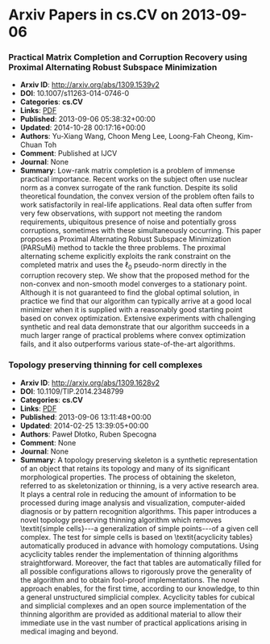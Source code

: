 # Arxiv Papers in cs.CV on 2013-09-06
### Practical Matrix Completion and Corruption Recovery using Proximal Alternating Robust Subspace Minimization
- **Arxiv ID**: http://arxiv.org/abs/1309.1539v2
- **DOI**: 10.1007/s11263-014-0746-0
- **Categories**: **cs.CV**
- **Links**: [PDF](http://arxiv.org/pdf/1309.1539v2)
- **Published**: 2013-09-06 05:38:32+00:00
- **Updated**: 2014-10-28 00:17:16+00:00
- **Authors**: Yu-Xiang Wang, Choon Meng Lee, Loong-Fah Cheong, Kim-Chuan Toh
- **Comment**: Published at IJCV
- **Journal**: None
- **Summary**: Low-rank matrix completion is a problem of immense practical importance. Recent works on the subject often use nuclear norm as a convex surrogate of the rank function. Despite its solid theoretical foundation, the convex version of the problem often fails to work satisfactorily in real-life applications. Real data often suffer from very few observations, with support not meeting the random requirements, ubiquitous presence of noise and potentially gross corruptions, sometimes with these simultaneously occurring.   This paper proposes a Proximal Alternating Robust Subspace Minimization (PARSuMi) method to tackle the three problems. The proximal alternating scheme explicitly exploits the rank constraint on the completed matrix and uses the $\ell_0$ pseudo-norm directly in the corruption recovery step. We show that the proposed method for the non-convex and non-smooth model converges to a stationary point. Although it is not guaranteed to find the global optimal solution, in practice we find that our algorithm can typically arrive at a good local minimizer when it is supplied with a reasonably good starting point based on convex optimization. Extensive experiments with challenging synthetic and real data demonstrate that our algorithm succeeds in a much larger range of practical problems where convex optimization fails, and it also outperforms various state-of-the-art algorithms.



### Topology preserving thinning for cell complexes
- **Arxiv ID**: http://arxiv.org/abs/1309.1628v2
- **DOI**: 10.1109/TIP.2014.2348799
- **Categories**: **cs.CV**
- **Links**: [PDF](http://arxiv.org/pdf/1309.1628v2)
- **Published**: 2013-09-06 13:11:48+00:00
- **Updated**: 2014-02-25 13:39:05+00:00
- **Authors**: Paweł Dłotko, Ruben Specogna
- **Comment**: None
- **Journal**: None
- **Summary**: A topology preserving skeleton is a synthetic representation of an object that retains its topology and many of its significant morphological properties. The process of obtaining the skeleton, referred to as skeletonization or thinning, is a very active research area. It plays a central role in reducing the amount of information to be processed during image analysis and visualization, computer-aided diagnosis or by pattern recognition algorithms.   This paper introduces a novel topology preserving thinning algorithm which removes \textit{simple cells}---a generalization of simple points---of a given cell complex. The test for simple cells is based on \textit{acyclicity tables} automatically produced in advance with homology computations. Using acyclicity tables render the implementation of thinning algorithms straightforward. Moreover, the fact that tables are automatically filled for all possible configurations allows to rigorously prove the generality of the algorithm and to obtain fool-proof implementations. The novel approach enables, for the first time, according to our knowledge, to thin a general unstructured simplicial complex. Acyclicity tables for cubical and simplicial complexes and an open source implementation of the thinning algorithm are provided as additional material to allow their immediate use in the vast number of practical applications arising in medical imaging and beyond.




